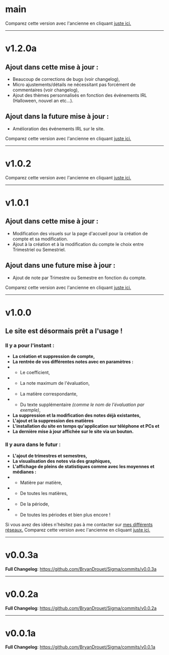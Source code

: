 # main
Comparez cette version avec l'ancienne en cliquant [juste ici.](https://github.com/BryanDrouet/Sigma/compare/v1.2.0a...main)

---

# v1.2.0a
## Ajout dans cette mise à jour :
- Beaucoup de corrections de bugs (voir changelog),
- Micro ajustements/détails ne nécessitant pas forcément de commentaires (voir changelog),
- Ajout des thèmes personnalisés en fonction des événements IRL (Halloween, nouvel an etc...).

## Ajout dans la future mise à jour :
- Amélioration des événements IRL sur le site.

Comparez cette version avec l'ancienne en cliquant [juste ici.](https://github.com/BryanDrouet/Sigma/compare/v1.0.1...v1.2.0a)

---

# v1.0.2
Comparez cette version avec l'ancienne en cliquant [juste ici.](https://github.com/BryanDrouet/Sigma/compare/v1.0.1...v1.0.2)

---

# v1.0.1
## Ajout dans cette mise à jour :
- Modification des visuels sur la page d'accueil pour la création de compte et sa modification.
- Ajout à la création et à la modification du compte le choix entre Trimestriel ou Semestriel.

## Ajout dans une future mise à jour :
- Ajout de note par Trimestre ou Semestre en fonction du compte.

Comparez cette version avec l'ancienne en cliquant [juste ici.](https://github.com/BryanDrouet/Sigma/compare/v1.0.0...v1.0.1)

---

# v1.0.0
## Le site est désormais prêt a l'usage !
### Il y a pour l'instant : 
- **La création et suppression de compte,**
- **La rentrée de vos différentes notes avec en paramètres :**
- - Le coefficient,
- - La note maximum de l'évaluation,
- - La matière correspondante,
- - Du texte supplémentaire *(comme le nom de l'évaluation par exemple)*,
- **La suppression et la modification des notes déjà existantes,**
- **L'ajout et la suppression des matières**
- **L'installation du site en temps qu'application sur téléphone et PCs et**
- **La dernière mise à jour affichée sur le site via un bouton.**

### Il y aura dans le futur :
- **L'ajout de trimestres et semestres,**
- **La visualisation des notes via des graphiques,**
- **L'affichage de pleins de statistiques comme avec les moyennes et médianes :**
- - Matière par matière,
- - De toutes les matières,
- - De la période,
- - De toutes les périodes et bien plus encore !

Si vous avez des idées n'hésitez pas à me contacter sur [mes différents réseaux.](https://linktr.ee/Bryan_Drouet)
Comparez cette version avec l'ancienne en cliquant [juste ici.](https://github.com/BryanDrouet/Sigma/compare/v0.0.3a...v1.0.0)

---

# v0.0.3a
**Full Changelog**: https://github.com/BryanDrouet/Sigma/commits/v0.0.3a

---

# v0.0.2a
**Full Changelog**: https://github.com/BryanDrouet/Sigma/commits/v0.0.2a

---

# v0.0.1a
**Full Changelog**: https://github.com/BryanDrouet/Sigma/commits/v0.0.1a
